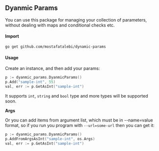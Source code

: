 ## Dyanmic Params
You can use this package for managing
your collection of parameters, without dealing with maps and conditional checks etc.

#### Import
```shell script
go get github.com/mostafatalebi/dynamic-params
```

#### Usage
Create an instance, and then add your params:
```go
p := dyanmic_params.DyanmicParams()
p.Add("sample-int", 55)
val, err := p.GetAsInt("sample-int")
```

It supports `int`, `string` and `bool` type and more types will be supported soon.

**Args**

Or you can add items from argument list, which must be in --name=value format,
so if you run you program with `--url=some-url` then you can get it:
```go
p := dyanmic_params.DyanmicParams()
p.AddFromArgsAsInt("sample-int", os.Args)
val, err := p.GetAsInt("sample-int")
```

